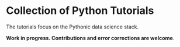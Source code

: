 # Collection of Python Tutorials

The tutorials focus on the Pythonic data science stack. 

**Work in progress. Contributions and error corrections are welcome**. 

